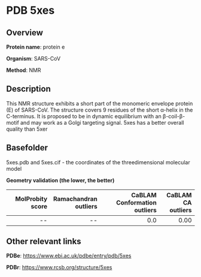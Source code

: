 # PDB 5xes

## Overview

**Protein name**: protein e

**Organism**: SARS-CoV

**Method**: NMR

## Description

This NMR structure exhibits a short part of the monomeric envelope protein (E) of SARS-CoV. The structure covers 9 residues of the short α-helix in the C-terminus. It  is proposed to be in dynamic equilibrium with an β-coil-β-motif and may work as a Golgi targeting signal.  5xes has a better overall quality than 5xer

## Basefolder

5xes.pdb and 5xes.cif - the coordinates of the threedimensional molecular model




**Geometry validation (the lower, the better)**

|   |**MolProbity<br>score**| **Ramachandran<br>outliers** | **CaBLAM<br>Conformation outliers** | **CaBLAM<br>CA outliers** |
|---|-------------:|----------------:|----------------:|----------------:|
||--|--|0.0|0.00|


## Other relevant links 
**PDBe**:  https://www.ebi.ac.uk/pdbe/entry/pdb/5xes
 
**PDBr**: https://www.rcsb.org/structure/5xes 
